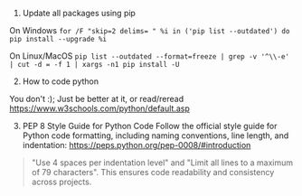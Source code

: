 1. Update all packages using pip

On Windows
` for /F "skip=2 delims= " %i in ('pip list --outdated') do pip install --upgrade %i `

On Linux/MacOS
` pip list --outdated --format=freeze | grep -v '^\\-e' | cut -d = -f 1 | xargs -n1 pip install -U `

2. How to code python

You don't :); Just be better at it, or read/reread https://www.w3schools.com/python/default.asp


3. PEP 8 Style Guide for Python Code
Follow the official style guide for Python code formatting, including naming conventions, line length, and indentation:
https://peps.python.org/pep-0008/#introduction
>"Use 4 spaces per indentation level" and "Limit all lines to a maximum of 79 characters".
> This ensures code readability and consistency across projects. 

